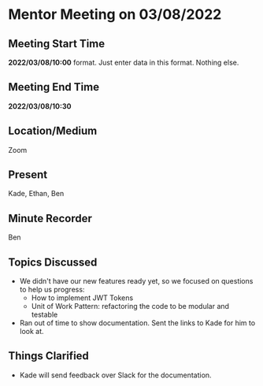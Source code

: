# Mentor Meeting on 03/08/2022

## Meeting Start Time

**2022/03/08/10:00** format. Just enter data in this format. Nothing else.

## Meeting End Time

**2022/03/08/10:30**

## Location/Medium

Zoom

## Present

Kade, Ethan, Ben

## Minute Recorder

Ben

## Topics Discussed
- We didn't have our new features ready yet, so we focused on questions to help us progress:
  - How to implement JWT Tokens
  - Unit of Work Pattern: refactoring the code to be modular and testable
- Ran out of time to show documentation. Sent the links to Kade for him to look at.

## Things Clarified

- Kade will send feedback over Slack for the documentation. 
